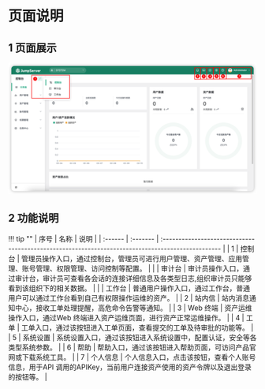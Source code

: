 # 页面说明

## 1 页面展示
![index](../img/index_01.png)

## 2 功能说明
!!! tip ""
    | 序号  |   名称   |                                   说明                                                         |
    | :------ | :------- | :------------------------------------------------------------------------------------------------ |
    |    1    |   控制台 | 管理员操作入口，通过控制台，管理员可进行用户管理、资产管理、应用管理、账号管理、权限管理、访问控制等配置。 |
    |         |   审计台  | 审计员操作入口，通过审计台，审计员可查看各会话的连接详细信息及各类型日志,组织审计员只能够看到该组织下的相关数据。 |
    |         |   工作台  | 普通用户操作入口，通过工作台，普通用户可以通过工作台看到自己有权限操作运维的资产。 |
    |    2    |   站内信  | 站内消息通知中心，接收工单处理提醒，高危命令告警等通知。 |
    |    3    |  Web 终端 | 资产运维操作入口，通过Web 终端进入资产运维页面，进行资产正常运维操作。 |
    |    4    |    工单   | 工单入口，通过该按钮进入工单页面，查看提交的工单及待审批的功能等。 |
    |    5    |  系统设置  | 系统设置入口，通过该按钮进入系统设置中，配置认证，安全等各类型系统参数。 |
    |    6    |   帮助    | 帮助入口，通过该按钮进入帮助页面，可访问产品官网或下载系统工具。 |
    |    7    |  个人信息  | 个人信息入口，点击该按钮，查看个人账号信息，用于API 调用的APIKey，当前用户连接资产使用的资产令牌以及退出登录的按钮等。 |